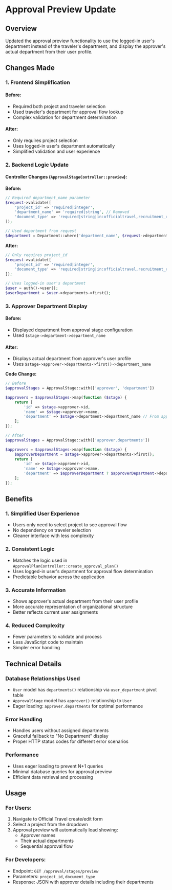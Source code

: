 # Approval Preview Update

## Overview

Updated the approval preview functionality to use the logged-in user's department instead of the traveler's department, and display the approver's actual department from their user profile.

## Changes Made

### 1. Frontend Simplification

#### Before:

-   Required both project and traveler selection
-   Used traveler's department for approval flow lookup
-   Complex validation for department determination

#### After:

-   Only requires project selection
-   Uses logged-in user's department automatically
-   Simplified validation and user experience

### 2. Backend Logic Update

#### Controller Changes (`ApprovalStageController::preview`):

**Before:**

```php
// Required department_name parameter
$request->validate([
    'project_id' => 'required|integer',
    'department_name' => 'required|string', // Removed
    'document_type' => 'required|string|in:officialtravel,recruitment_request'
]);

// Used department from request
$department = Department::where('department_name', $request->department_name)->first();
```

**After:**

```php
// Only requires project_id
$request->validate([
    'project_id' => 'required|integer',
    'document_type' => 'required|string|in:officialtravel,recruitment_request'
]);

// Uses logged-in user's department
$user = auth()->user();
$userDepartment = $user->departments->first();
```

### 3. Approver Department Display

#### Before:

-   Displayed department from approval stage configuration
-   Used `$stage->department->department_name`

#### After:

-   Displays actual department from approver's user profile
-   Uses `$stage->approver->departments->first()->department_name`

**Code Change:**

```php
// Before
$approvalStages = ApprovalStage::with(['approver', 'department'])

$approvers = $approvalStages->map(function ($stage) {
    return [
        'id' => $stage->approver->id,
        'name' => $stage->approver->name,
        'department' => $stage->department->department_name // From approval stage
    ];
});

// After
$approvalStages = ApprovalStage::with(['approver.departments'])

$approvers = $approvalStages->map(function ($stage) {
    $approverDepartment = $stage->approver->departments->first();
    return [
        'id' => $stage->approver->id,
        'name' => $stage->approver->name,
        'department' => $approverDepartment ? $approverDepartment->department_name : 'No Department' // From user profile
    ];
});
```

## Benefits

### 1. Simplified User Experience

-   Users only need to select project to see approval flow
-   No dependency on traveler selection
-   Cleaner interface with less complexity

### 2. Consistent Logic

-   Matches the logic used in `ApprovalPlanController::create_approval_plan()`
-   Uses logged-in user's department for approval flow determination
-   Predictable behavior across the application

### 3. Accurate Information

-   Shows approver's actual department from their user profile
-   More accurate representation of organizational structure
-   Better reflects current user assignments

### 4. Reduced Complexity

-   Fewer parameters to validate and process
-   Less JavaScript code to maintain
-   Simpler error handling

## Technical Details

### Database Relationships Used

-   `User` model has `departments()` relationship via `user_department` pivot table
-   `ApprovalStage` model has `approver()` relationship to `User`
-   Eager loading: `approver.departments` for optimal performance

### Error Handling

-   Handles users without assigned departments
-   Graceful fallback to "No Department" display
-   Proper HTTP status codes for different error scenarios

### Performance

-   Uses eager loading to prevent N+1 queries
-   Minimal database queries for approval preview
-   Efficient data retrieval and processing

## Usage

### For Users:

1. Navigate to Official Travel create/edit form
2. Select a project from the dropdown
3. Approval preview will automatically load showing:
    - Approver names
    - Their actual departments
    - Sequential approval flow

### For Developers:

-   Endpoint: `GET /approval/stages/preview`
-   Parameters: `project_id`, `document_type`
-   Response: JSON with approver details including their departments
